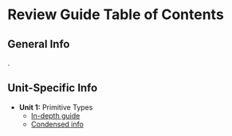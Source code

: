 # Review Guide Table of Contents

## General Info

.

## Unit-Specific Info

* **Unit 1:** Primitive Types
  * [In-depth guide](units/1-primitive-types/in-depth.md)
  * [Condensed info](units/1-primitive-types/condensed.md)